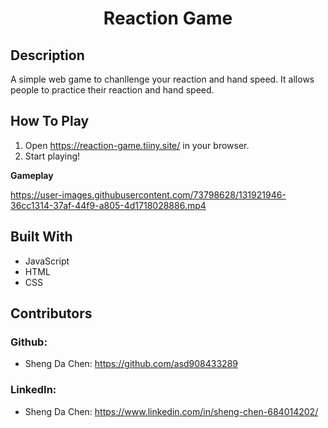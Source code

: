 # <p style="text-align: center;"> **Reaction Game** </p>

## **Description**
<p> A simple web game to chanllenge your reaction and hand speed. It allows people to practice their reaction and hand speed. </p>

## **How To Play**
1. Open https://reaction-game.tiiny.site/ in your browser.
2. Start playing!



**Gameplay**

https://user-images.githubusercontent.com/73798628/131921946-36cc1314-37af-44f9-a805-4d1718028886.mp4



## **Built With**
* JavaScript
* HTML
* CSS

## **Contributors**
### Github:
* Sheng Da Chen: https://github.com/asd908433289

### LinkedIn:
* Sheng Da Chen: https://www.linkedin.com/in/sheng-chen-684014202/
